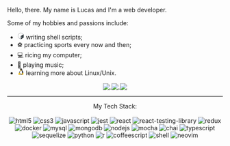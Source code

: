 Hello, there. My name is Lucas and I'm a web developer.

Some of my hobbies and passions include:

- <img src="/bash-original.svg" height="16em" width="16em" /> writing shell scripts;
- ⚽ practicing sports every now and then;
- 💻 ricing my computer;
- 🎸 playing music;
- <img src="/linux-original.svg" height="16em" width="16em" /> learning more about Linux/Unix.

<div align="center">
  <a href="https://github.com/anuraghazra/github-readme-stats">
    <img height="180em" align="center" src="https://github-readme-stats.vercel.app/api?username=Lucas-L-S-Haine&theme=nord&show_icons=true" />
  </a>
    <a href="https://github.com/anuraghazra/github-readme-stats">
    <img height="180em" align="center" src="https://github-readme-stats.vercel.app/api/top-langs/?username=Lucas-L-S-Haine&layout=compact&theme=nord&langs_count=8&exclude_repo=dwm,dwm-blocks,dotfiles" />
  </a>
  <a href="https://git.io/streak-stats">
    <img height="180em" align="center" src="https://github-readme-streak-stats.herokuapp.com?user=Lucas-L-S-Haine&theme=nord&date_format=M%20j%5B%2C%20Y%5D" />
  </a>
</div>

<hr>
<div align="center">
  <span>My Tech Stack:</span>
  <br><br>
  <img alt="html5" src="https://img.shields.io/badge/html5-%23E34F26.svg?style=for-the-badge&logo=html5&logoColor=white" />
  <img alt="css3" src="https://img.shields.io/badge/css3-%231572B6.svg?style=for-the-badge&logo=css3&logoColor=white" />
  <img alt="javascript" src="https://img.shields.io/badge/javascript-%23323330.svg?style=for-the-badge&logo=javascript&logoColor=%23F7DF1E" />
  <img alt="jest" src="https://img.shields.io/badge/-jest-%23C21325?style=for-the-badge&logo=jest&logoColor=white" />
  <img alt="react" src="https://img.shields.io/badge/react-%2320232a.svg?style=for-the-badge&logo=react&logoColor=%2361DAFB" />
  <img alt="react-testing-library" src="https://img.shields.io/badge/-TestingLibrary-%23E33332?style=for-the-badge&logo=testing-library&logoColor=white" />
  <img alt="redux" src="https://img.shields.io/badge/redux-%23593d88.svg?style=for-the-badge&logo=redux&logoColor=white" />
  <img alt="docker" src="https://img.shields.io/badge/docker-%230db7ed.svg?style=for-the-badge&logo=docker&logoColor=white" />
  <img alt="mysql" src="https://img.shields.io/badge/mysql-%2300f.svg?style=for-the-badge&logo=mysql&logoColor=white" />
  <img alt="mongodb" src="https://img.shields.io/badge/MongoDB-%234ea94b.svg?style=for-the-badge&logo=mongodb&logoColor=white" />
  <img alt="nodejs" src="https://img.shields.io/badge/node.js-6DA55F?style=for-the-badge&logo=node.js&logoColor=white" />
  <img alt="mocha" src="https://img.shields.io/badge/-mocha-%238D6748?style=for-the-badge&logo=mocha&logoColor=white" />
  <img alt="chai" src="https://img.shields.io/static/v1?style=for-the-badge&message=Chai&color=A30701&logo=Chai&logoColor=FFFFFF&label=" />
  <img alt="typescript" src="https://img.shields.io/badge/typescript-%23007ACC.svg?style=for-the-badge&logo=typescript&logoColor=white" />
  <img alt="sequelize" src="https://img.shields.io/badge/Sequelize-52B0E7?style=for-the-badge&logo=Sequelize&logoColor=white" />
  <img alt="python" src="https://img.shields.io/static/v1?style=for-the-badge&message=Python&color=3776AB&logo=Python&logoColor=FFFFFF&label=" />
  <img alt="r" src="https://img.shields.io/badge/r-%23276DC3.svg?style=for-the-badge&logo=r&logoColor=white" />
  <img alt="coffeescript" src="https://img.shields.io/static/v1?style=for-the-badge&message=CoffeeScript&color=2F2625&logo=CoffeeScript&logoColor=FFFFFF&label=" />
  <img alt="shell" src="https://img.shields.io/badge/shell_script-%23121011.svg?style=for-the-badge&logo=gnu-bash&logoColor=white" />
  <img alt="neovim" src="https://img.shields.io/badge/NeoVim-%2357A143.svg?&style=for-the-badge&logo=neovim&logoColor=white" />
</div>

<!--
[![GitHub Streak](https://github-readme-streak-stats.herokuapp.com?user=Lucas-L-S-Haine&theme=nord&date_format=M%20j%5B%2C%20Y%5D)](https://git.io/streak-stats)
-->

<!--
**Lucas-L-S-Haine/Lucas-L-S-Haine** is a ✨ _special_ ✨ repository because its `README.md` (this file) appears on your GitHub profile.

Here are some ideas to get you started:

- 🔭 I’m currently working on ...
- 🌱 I’m currently learning ...
- 👯 I’m looking to collaborate on ...
- 🤔 I’m looking for help with ...
- 💬 Ask me about ...
- 📫 How to reach me: ...
- ⚡ Fun fact: ...
-->

